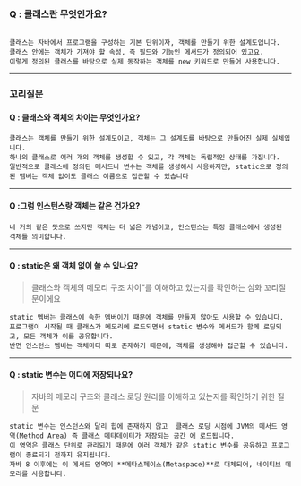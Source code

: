 ### Q : 클래스란 무엇인가요?

```text

클래스는 자바에서 프로그램을 구성하는 기본 단위이자, 객체를 만들기 위한 설계도입니다.
클래스 안에는 객체가 가져야 할 속성, 즉 필드와 기능인 메서드가 정의되어 있고요.
이렇게 정의된 클래스를 바탕으로 실제 동작하는 객체를 new 키워드로 만들어 사용합니다.
```
---

### 꼬리질문
#### Q : 클래스와 객체의 차이는 무엇인가요?
```text
클래스는 객체를 만들기 위한 설계도이고, 객체는 그 설계도를 바탕으로 만들어진 실제 실체입니다.
하나의 클래스로 여러 개의 객체를 생성할 수 있고, 각 객체는 독립적인 상태를 가집니다.
일반적으로 클래스에 정의된 메서드나 변수는 객체를 생성해서 사용하지만, static으로 정의된 멤버는 객체 없이도 클래스 이름으로 접근할 수 있습니다
```
---
#### Q :그럼 인스턴스랑 객체는 같은 건가요?
```text
네 거의 같은 뜻으로 쓰지만 객체는 더 넓은 개념이고, 인스턴스는 특정 클래스에서 생성된 객체를 의미합니다.
```
---
#### Q : static은 왜 객체 없이 쓸 수 있나요?
>클래스와 객체의 메모리 구조 차이”를 이해하고 있는지를 확인하는 심화 꼬리질문이에요


```text
static 멤버는 클래스에 속한 멤버이기 때문에 객체를 만들지 않아도 사용할 수 있습니다.
프로그램이 시작될 때 클래스가 메모리에 로드되면서 static 변수와 메서드가 함께 로딩되고, 모든 객체가 이를 공유합니다.
반면 인스턴스 멤버는 객체마다 따로 존재하기 때문에, 객체를 생성해야 접근할 수 있습니다.
```
---
#### Q : static 변수는 어디에 저장되나요?
>자바의 메모리 구조와 클래스 로딩 원리를 이해하고 있는지를 확인하기 위한 질문

```text
static 변수는 인스턴스와 달리 힙에 존재하지 않고  클래스 로딩 시점에 JVM의 메서드 영역(Method Area) 즉 클래스 메타데이터가 저장되는 공간 에 로드됩니다.
이 영역은 클래스 단위로 관리되기 때문에 여러 객체가 같은 static 변수를 공유하고 프로그램이 종료되기 전까지 유지됩니다.
자바 8 이후에는 이 메서드 영역이 **메타스페이스(Metaspace)**로 대체되어, 네이티브 메모리를 사용합니다.
```
